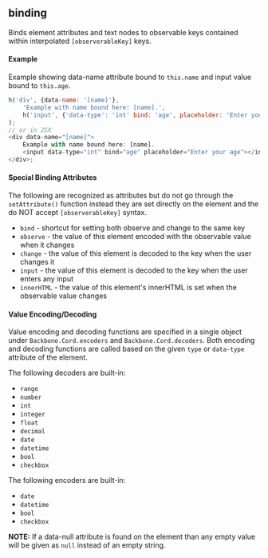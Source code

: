 binding
-------------------------------

Binds element attributes and text nodes to observable keys contained within interpolated `[observerableKey]` keys.

#### Example

Example showing data-name attribute bound to `this.name` and input value bound to `this.age`.

```javascript
h('div', {data-name: '[name]'},
	'Example with name bound here: [name].',
	h('input', {'data-type': 'int' bind: 'age', placeholder: 'Enter your age'})
);
// or in JSX
<div data-name="[name]">
	Example with name bound here: [name].
	<input data-type="int" bind="age" placeholder="Enter your age"></input>
</div>;
```

#### Special Binding Attributes

The following are recognized as attributes but do not go through the `setAttribute()` function instead they are set directly on the element and the do NOT accept `[observerableKey]` syntax.

* `bind` - shortcut for setting both observe and change to the same key
* `observe` - the value of this element encoded with the observable value when it changes
* `change` - the value of this element is decoded to the key when the user changes it
* `input` - the value of this element is decoded to the key when the user enters any input
* `innerHTML` - the value of this element's innerHTML is set when the observable value changes

#### Value Encoding/Decoding

Value encoding and decoding functions are specified in a single object under `Backbone.Cord.encoders` and `Backbone.Cord.decoders`. Both encoding and decoding functions are called based on the given `type` or `data-type` attribute of the element.

The following decoders are built-in:

* `range`
* `number`
* `int`
* `integer`
* `float`
* `decimal`
* `date`
* `datetime`
* `bool`
* `checkbox`

The following encoders are built-in:

* `date`
* `datetime`
* `bool`
* `checkbox`

**NOTE:** If a data-null attribute is found on the element than any empty value will be given as `null` instead of an empty string.
